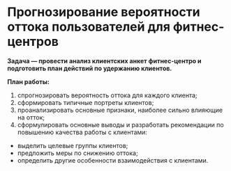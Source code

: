 # Прогнозирование вероятности оттока пользователей для фитнес-центров
**Задача — провести анализ клиентских анкет фитнес-центро и подготовить план действий по удержанию клиентов.**

**План работы:**

1. спрогнозировать вероятность оттока для каждого клиента;
2. сформировать типичные портреты клиентов;
3. проанализировать основные признаки, наиболее сильно влияющие на отток;
4. сформулировать основные выводы и разработать рекомендации по повышению качества работы с клиентами:
 * выделить целевые группы клиентов;
 * предложить меры по снижению оттока;
 * определить другие особенности взаимодействия с клиентами.
